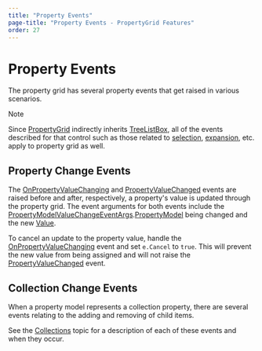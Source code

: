 ```yaml
---
title: "Property Events"
page-title: "Property Events - PropertyGrid Features"
order: 27
---
```

# Property Events

The property grid has several property events that get raised in various scenarios.

> [!NOTE]
> Since [PropertyGrid](xref:ActiproSoftware.Windows.Controls.Grids.PropertyGrid) indirectly inherits [TreeListBox](xref:ActiproSoftware.Windows.Controls.Grids.TreeListBox), all of the events described for that control such as those related to [selection](../tree-control-features/selection.md), [expansion](../tree-control-features/expandability.md), etc. apply to property grid as well.

## Property Change Events

The [OnPropertyValueChanging](xref:ActiproSoftware.Windows.Controls.Grids.PropertyGrid.OnPropertyValueChanging*) and [PropertyValueChanged](xref:ActiproSoftware.Windows.Controls.Grids.PropertyGrid.PropertyValueChanged) events are raised before and after, respectively, a property's value is updated through the property grid.  The event arguments for both events include the [PropertyModelValueChangeEventArgs](xref:ActiproSoftware.Windows.Controls.Grids.PropertyModelValueChangeEventArgs).[PropertyModel](xref:ActiproSoftware.Windows.Controls.Grids.PropertyModelValueChangeEventArgs.PropertyModel) being changed and the new [Value](xref:ActiproSoftware.Windows.Controls.Grids.PropertyModelValueChangeEventArgs.Value).

To cancel an update to the property value, handle the [OnPropertyValueChanging](xref:ActiproSoftware.Windows.Controls.Grids.PropertyGrid.OnPropertyValueChanging*) event and set `e.Cancel` to `true`.  This will prevent the new value from being assigned and will not raise the [PropertyValueChanged](xref:ActiproSoftware.Windows.Controls.Grids.PropertyGrid.PropertyValueChanged) event.

## Collection Change Events

When a property model represents a collection property, there are several events relating to the adding and removing of child items.

See the [Collections](collections.md) topic for a description of each of these events and when they occur.
